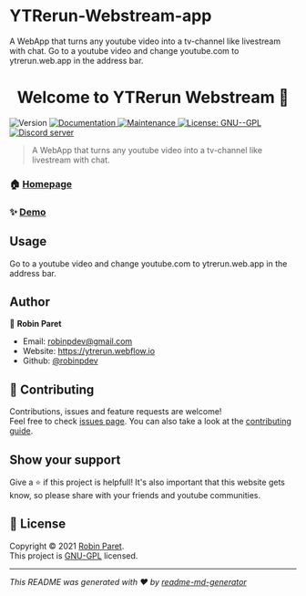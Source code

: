 # YTRerun-Webstream-app
A WebApp that turns any youtube video into a tv-channel like livestream with chat. Go to a youtube video and change youtube.com to ytrerun.web.app in the address bar.


<h1 align="center">Welcome to YTRerun Webstream 👋</h1>
<p>
  <img alt="Version" src="https://img.shields.io/badge/version-1.0.0-blue.svg?cacheSeconds=2592000" />
  <a href="https://github.com/robinpdev/ytrerun#readme" target="_blank">
    <img alt="Documentation" src="https://img.shields.io/badge/documentation-yes-brightgreen.svg" />
  </a>
  <a href="https://github.com/robinpdev/ytrerun/graphs/commit-activity" target="_blank">
    <img alt="Maintenance" src="https://img.shields.io/badge/Maintained%3F-yes-green.svg" />
  </a>
  <a href="https://www.gnu.org/licenses/gpl-3.0.html" target="_blank">
    <img alt="License: GNU--GPL" src="https://img.shields.io/badge/license-GPL-blue" />
  </a>

  <a href="https://discord.gg/UyYmmXQaHF" target="_blank">
    <img alt="Discord server" src="https://img.shields.io/discord/828348652736479292?label=Discord%20server" />
  </a>
</p>

> A WebApp that turns any youtube video into a tv-channel like livestream with chat.

### 🏠 [Homepage](https://ytrerun.webflow.io)

### ✨ [Demo](https://ytrerun.web.app/room.html?v=aqz-KE-bpKQ)

## Usage

Go to a youtube video and change youtube.com to ytrerun.web.app in the address bar.

## Author

👤 **Robin Paret**

* Email: [robinpdev@gmail.com](mailto:robinpdevgmail.com)
* Website: https://ytrerun.webflow.io
* Github: [@robinpdev](https://github.com/robinpdev)

## 🤝 Contributing

Contributions, issues and feature requests are welcome!<br />Feel free to check [issues page](https://github.com/robinpdev/ytrerun/issues). You can also take a look at the [contributing guide](https://github.com/robinpdev/ytrerun/blob/master/CONTRIBUTING.md).

## Show your support

Give a ⭐️ if this project is helpfull! It's also important that this website gets know, so please share with your friends and youtube communities.

## 📝 License

Copyright © 2021 [Robin Paret](https://github.com/robinpdev).<br />
This project is [GNU-GPL](https://www.gnu.org/licenses/gpl-3.0.html) licensed.

***
_This README was generated with ❤️ by [readme-md-generator](https://github.com/kefranabg/readme-md-generator)_
